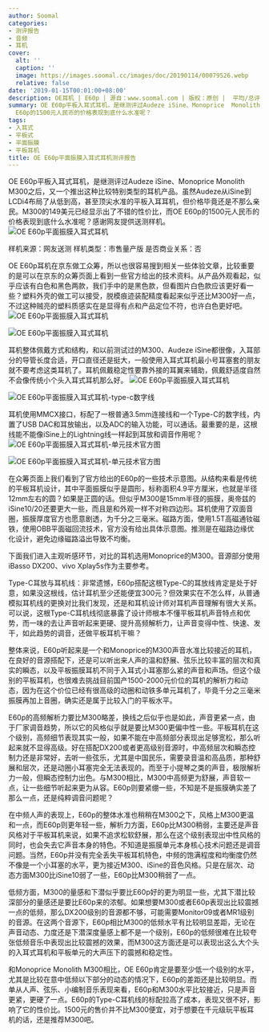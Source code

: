 ```yaml
---
author: Soomal
categories:
- 测评报告
- 音频
- 耳机
cover:
  alt: ''
  caption: ''
  image: https://images.soomal.cc/images/doc/20190114/00079526.webp
  relative: false
date: '2019-01-15T00:01:00+08:00'
description: OE耳机 | E60p | 源自：www.soomal.com | 版权：原创 |  平均/总评分：10.00/60
summary: OE E60p平板入耳式耳机，是继测评过Audeze iSine、Monoprice  Monolith M300之后，又一个推出这种比较特别类型的耳机产品。M300的149美元已经显示出了不错的性价比，而OE
  E60p的1500元人民币的价格表现到底什么水准呢？
tags:
- 入耳式
- 平板式
- 平面振膜
- 平板耳机
title: OE E60p平面振膜入耳式耳机测评报告
---
```


OE E60p平板入耳式耳机，是继测评过Audeze iSine、Monoprice  Monolith M300之后，又一个推出这种比较特别类型的耳机产品。虽然Audeze从iSine到LCDi4布局了从低到高，甚至顶尖水准的平板入耳耳机，但价格毕竟还是不那么亲民。M300的149美元已经显示出了不错的性价比，而OE E60p的1500元人民币的价格表现到底什么水准呢？感谢网友提供送测样机。
![OE E60p平面振膜入耳式耳机](https://images.soomal.cc/images/doc/20190109/00079369.webp)





样机来源：网友送测
样机类型：市售量产版
是否商业关系：否

OE E60p耳机在京东做工众筹，所以也很容易搜到相关一些体验文章，比较重要的是可以在京东的众筹页面上看到一些官方给出的技术资料。从产品外观看起，似乎应该有白色和黑色两款，我们手中的是黑色款，但看图片白色款应该更好看一些？塑料外壳的做工可以接受，脱模痕迹装配精度看起来似乎还比M300好一点，不过这种贼亮的塑料质感实在是显得有点和产品定位不符，也许白色更好吧。
![OE E60p平面振膜入耳式耳机](https://images.soomal.cc/images/doc/20190109/00079359_01.webp)




![OE E60p平面振膜入耳式耳机](https://images.soomal.cc/images/doc/20190109/00079362_01.webp)




耳机整体佩戴方式和结构，和以前测试过的M300、Audeze iSine都很像，入耳部分的导管长度合适，开口直径还是挺大，一般使用入耳式耳机最小号耳塞套的朋友就不要考虑这类耳机了。耳机佩戴稳定性要靠外接的耳翼来辅助，佩戴舒适度自然不会像传统小个头入耳式耳机那么好。
![OE E60p平面振膜入耳式耳机](https://images.soomal.cc/images/doc/20190109/00079365_01.webp)




![OE E60p平面振膜入耳式耳机-type-c数字线](https://images.soomal.cc/images/doc/20190109/00079366_01.webp)




耳机使用MMCX接口，标配了一根普通3.5mm连接线和一个Type-C的数字线，内置了USB DAC和耳放输出，以及ADC的输入功能，可以通话。最重要的是，这根线能不能像iSine上的Lightning线一样起到耳放和调音作用呢？
![OE E60p平面振膜入耳式耳机-单元技术官方图](https://images.soomal.cc/images/doc/20190115/00079527_01.webp)




![OE E60p平面振膜入耳式耳机-单元技术官方图](https://images.soomal.cc/images/doc/20190115/00079528_01.webp)




在众筹页面上我们看到了官方给出的E60p的一些技术示意图。从结构来看是传统的平板耳机设计，其中平面振膜似乎是圆形，标称面积4.9平方厘米，也就是半径12mm左右的圆？如果是正圆的话。但似乎M300是15mm半径的振膜，奥帝兹的iSine10/20还要更大一些，而且是和外观一样不对称四边形。耳机使用了双面音圈，振膜厚度官方也愿意剧透，为千分之三毫米。磁路方面，使用1.5T高磁通钕磁铁，使用OBB平面磁回流技术，官方没有给出具体示意图。推测是在磁路边缘优化设计，避免边缘磁路溢出导致不均衡。

下面我们进入主观听感环节，对比的耳机选用Monoprice的M300。音源部分使用iBasso DX200、vivo Xplay5s作为主要参考。

Type-C耳放与耳机线：非常遗憾，E60p搭配这根Type-C的耳放线肯定是处于好意，如果没这根线，估计耳机至少还能便宜300元？但效果实在不怎么样，从普通模拟耳机线的更换对比我们发现，还是和耳机设计师对耳机声音理解有很大关系。可以说，这根Type-C耳机线彻底暴露了设计师根本不懂平板耳机声音特点和优势，而一味的去让声音听起来更硬、提升高频解析力，让声音变得中性、快速、发干，如此趋势的调音，还做平板耳机干嘛？

整体来说，E60p听起来是一个和Monoprice的M300声音水准比较接近的耳机，在良好的音源搭配下，还是可以听出来人声的温和舒展、弦乐比较丰富的层次和真实的瞬态，以及平板振膜耳机不同于入耳式小耳塞那么紧的声音和声场。但这个级别的平板耳机，也很难去挑战目前国产1500-2000元价位的耳机的解析力和动态，因为在这个价位已经有很高级的动圈和动铁多单元耳机了，毕竟千分之三毫米振膜再加上音圈，确实还是属于比较入门的平板水平。

E60p的高频解析力要比M300略差，换线之后似乎也是如此，声音更紧一点，由于厂家调音趋势，所以它的风格似乎就是要比M300更偏中性一些。平板耳机在这个级别，高频细节表现其实一般，如果不能在中高频部分表现出足够宽松，那么听起来就不显得高级。好在搭配DX200或者更高级别音源时，中高频层次和瞬态控制力还是非常好，去听一些弦乐，尤其是中国民乐，需要录音温和高品质，那种舒展和层次，还是动圈小耳塞完全无法表现的。而至于小提琴之类的声音，极限解析力一般，但瞬态控制力出色。与M300相比，M300中高频更为舒展，声音软一点，让一些细节听起来更为从容。E60p则要紧绷一些，不知是不是振膜确实差了那么一点，还是纯粹调音问题呢？

在中频人声的表现上，E60p的整体水准也稍稍在M300之下，风格上M300更温和一点，而E60p则更年轻一些，解析力方面，E60p比M300稍弱，主要还是声音风格对于平板耳机来说，如果不追求松软舒展，那么在这个级别表现出中性风格的同时，也会失去它声音本身的特色。不知道是振膜单元本身核心技术问题还是调音问题。当然，E60p并没有完全丢失平板耳机特色，中频的饱满程度和均衡度仍然不像是一个小耳塞的水平，更为接近M300、iSine的音色风格。只是在层次、动态方面M300比iSine10弱了一些，E60p比M300稍弱了一点。

低频方面，M300的量感和下潜似乎要比E60p好的更为明显一些，尤其下潜比较深部分的量感还是要比E60p来的浓郁。如果想要M300或者E60p表现出比较震撼一点的低频，那么DX200级别的音源都不够，可能需要Monitor09或者MR1级别的音源。在这两个音源下，E60p相比M300的低频水平有比较明显差距，无论在声音动态、力度还是下潜深度量感上都不是一个级别，E60p的低频很难在比较夸张低频音乐中表现出比较震撼的效果，而M300这方面还是可以表现出这么大个头的入耳式耳机和平板单元的大声压下的震撼和稳定性。

和Monoprice Monolith M300相比，OE E60p肯定是要至少低一个级别的水平，尤其是比较在意中低频以下部分的动态的情况下，E60p的差距还是比较明显。而单从人声、弦乐、小编制音乐表现来看，E60p和M300水平比较接近，只是声音更紧，更硬了一点。E60p的Type-C耳机线的标配拉高了成本，表现又很不好，影响了它的性价比。1500元的售价并不比M300便宜，对于想要在千元级玩平板耳机的话，还是推荐M300吧。